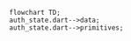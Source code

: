 <!---
Generated by https://github.com/polina-c/layerlens
Dependencies that create loop are markes with `!`.
-->

```mermaid
flowchart TD;
auth_state.dart-->data;
auth_state.dart-->primitives;
```

